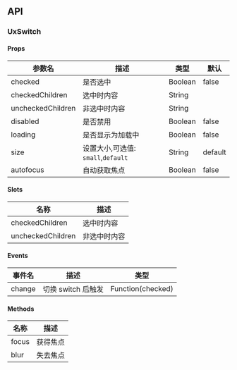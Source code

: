## API

### UxSwitch

#### Props

| 参数名            | 描述                               | 类型    | 默认    |
| ----------------- | ---------------------------------- | ------- | ------- |
| checked           | 是否选中                           | Boolean | false   |
| checkedChildren   | 选中时内容                         | String  |         |
| uncheckedChildren | 非选中时内容                       | String  |         |
| disabled          | 是否禁用                           | Boolean | false   |
| loading           | 是否显示为加载中                   | Boolean | false   |
| size              | 设置大小,可选值: `small`,`default` | String  | default |
| autofocus         | 自动获取焦点                       | Boolean | false   |

#### Slots

| 名称              | 描述         |
| ----------------- | ------------ |
| checkedChildren   | 选中时内容   |
| uncheckedChildren | 非选中时内容 |

#### Events

| 事件名 | 描述               | 类型              |
| ------ | ------------------ | ----------------- |
| change | 切换 switch 后触发 | Function(checked) |

#### Methods

| 名称  | 描述     |
| ----- | -------- |
| focus | 获得焦点 |
| blur  | 失去焦点 |
